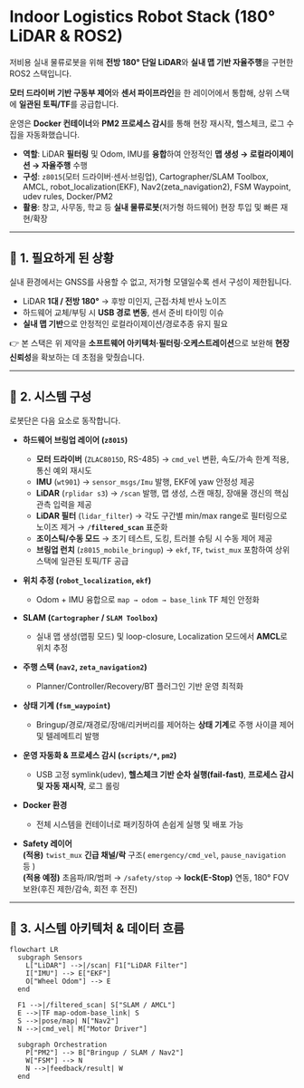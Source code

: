 # Indoor Logistics Robot Stack (180° LiDAR & ROS2)

저비용 실내 물류로봇을 위해 **전방 180° 단일 LiDAR**와 **실내 맵 기반 자율주행**을 구현한 ROS2 스택입니다.  

**모터 드라이버 기반 구동부 제어**와 **센서 파이프라인**을 한 레이어에서 통합해, 상위 스택에 **일관된 토픽/TF**를 공급합니다.  

운영은 **Docker 컨테이너**와 **PM2 프로세스 감시**를 통해 현장 재시작, 헬스체크, 로그 수집을 자동화했습니다.

- **역할**: LiDAR **필터링** 및 Odom, IMU를 **융합**하여 안정적인 **맵 생성 → 로컬라이제이션 → 자율주행** 수행  
- **구성**: `z8015`(모터 드라이버·센서·브링업), Cartographer/SLAM Toolbox, AMCL, robot_localization(EKF), Nav2(zeta_navigation2), FSM Waypoint, udev rules, Docker/PM2  
- **활용**: 창고, 사무동, 학교 등 **실내 물류로봇**(저가형 하드웨어) 현장 투입 및 빠른 재현/확장

---

## 📌 1. 필요하게 된 상황

실내 환경에서는 GNSS를 사용할 수 없고, 저가형 모델일수록 센서 구성이 제한됩니다.

- LiDAR **1대 / 전방 180°** → 후방 미인지, 근접·차체 반사 노이즈  
- 하드웨어 교체/부팅 시 **USB 경로 변동**, 센서 준비 타이밍 이슈  
- **실내 맵 기반**으로 안정적인 로컬라이제이션/경로추종 유지 필요

👉 본 스택은 위 제약을 **소프트웨어 아키텍처·필터링·오케스트레이션**으로 보완해 **현장 신뢰성**을 확보하는 데 초점을 맞췄습니다.

---

## 🔧 2. 시스템 구성

로봇단은 다음 요소로 동작합니다.

- **하드웨어 브링업 레이어 (`z8015`)**
  - **모터 드라이버** (`ZLAC8015D`, RS-485) → `cmd_vel` 변환, 속도/가속 한계 적용, 통신 예외 재시도
  - **IMU** (`wt901`) → `sensor_msgs/Imu` 발행, EKF에 yaw 안정성 제공
  - **LiDAR** (`rplidar s3`) → `/scan` 발행, 맵 생성, 스캔 매칭, 장애물 갱신의 핵심 관측 입력을 제공
  - **LiDAR 필터** (`lidar_filter`) → 각도 구간별 min/max range로 필터링으로 노이즈 제거 → **`/filtered_scan`** 표준화
  - **조이스틱/수동 모드** → 초기 테스트, 도킹, 트러블 슈팅 시 수동 제어 제공
  - **브링업 런치** (`z8015_mobile_bringup`) → `ekf`, `TF`, `twist_mux` 포함하여 상위 스택에 일관된 토픽/TF 공급

- **위치 추정 (`robot_localization`, `ekf`)**  
  - Odom + IMU 융합으로 `map → odom → base_link` TF 체인 안정화

- **SLAM (`Cartographer` / `SLAM Toolbox`)**  
  - 실내 맵 생성(맵핑 모드) 및 loop-closure, Localization 모드에서 **AMCL**로 위치 추정

- **주행 스택 (`nav2`, `zeta_navigation2`)**  
  - Planner/Controller/Recovery/BT 플러그인 기반 운영 최적화

- **상태 기계 (`fsm_waypoint`)**  
  - Bringup/경로/재경로/장애/리커버리를 제어하는 **상태 기계**로 주행 사이클 제어 및 텔레메트리 발행

- **운영 자동화 & 프로세스 감시 (`scripts/*`, `pm2`)**  
  - USB 고정 symlink(udev), **헬스체크 기반 순차 실행(fail-fast)**, **프로세스 감시 및 자동 재시작**, 로그 롤링

- **Docker 환경**  
  - 전체 시스템을 컨테이너로 패키징하여 손쉽게 실행 및 배포 가능

- **Safety 레이어**  
  **(적용)** `twist_mux` **긴급 채널/락** 구조( `emergency/cmd_vel`, `pause_navigation` 등 )  
  **(적용 예정)** 초음파/IR/범퍼 → `/safety/stop` → **lock(E-Stop)** 연동, 180° FOV 보완(후진 제한/감속, 회전 후 전진)

---

## 🔀 3. 시스템 아키텍처 & 데이터 흐름

```mermaid
flowchart LR
  subgraph Sensors
    L["LiDAR"] -->|/scan| F1["LiDAR Filter"]
    I["IMU"] --> E["EKF"]
    O["Wheel Odom"] --> E
  end

  F1 -->|/filtered_scan| S["SLAM / AMCL"]
  E -->|TF map-odom-base_link| S
  S -->|pose/map| N["Nav2"]
  N -->|cmd_vel| M["Motor Driver"]

  subgraph Orchestration
    P["PM2"] --> B["Bringup / SLAM / Nav2"]
    W["FSM"] --> N
    N -->|feedback/result| W
  end
```